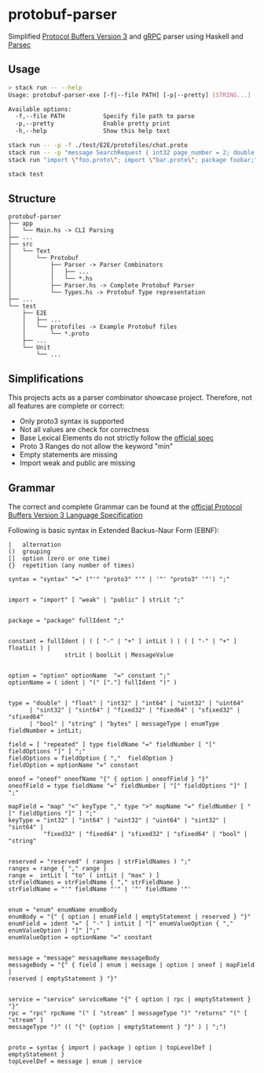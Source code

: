 # protobuf-parser

Simplified [Protocol Buffers Version 3](https://protobuf.dev/programming-guides/proto3/) and [gRPC](https://grpc.io/docs/what-is-grpc/introduction/) parser using Haskell and [Parsec](https://hackage.haskell.org/package/parsec)

## Usage

```bash
> stack run -- --help
Usage: protobuf-parser-exe [-f|--file PATH] [-p|--pretty] [STRING...]

Available options:
  -f,--file PATH           Specify file path to parse
  -p,--pretty              Enable pretty print
  -h,--help                Show this help text

```

```bash
stack run -- -p -f ./test/E2E/protofiles/chat.proto
stack run -- -p "message SearchRequest { int32 page_number = 2; double results_per_page = 3; }"
stack run "import \"foo.proto\"; import \"bar.proto\"; package foobar;"

stack test
```

## Structure

```
protobuf-parser
├── app
│   └── Main.hs -> CLI Parsing
├── ...
├── src
│   └── Text
│       └── Protobuf
│           ├── Parser -> Parser Combinators
│           │   ├── ...
│           │   └── *.hs
│           ├── Parser.hs -> Complete Protobuf Parser
│           └── Types.hs -> Protobuf Type representation
├── ...
└── test
    ├── E2E
    │   ├── ...
    │   └── protofiles -> Example Protobuf files
    │       └── *.proto
    ├── ...
    └── Unit
        └── ...

```

## Simplifications

This projects acts as a parser combinator showcase project.
Therefore, not all features are complete or correct:

- Only proto3 syntax is supported
- Not all values are check for correctness
- Base Lexical Elements do not strictly follow the [official spec](https://protobuf.dev/reference/protobuf/proto3-spec/#lexical_elements)
- Proto 3 Ranges do not allow the keyword "min"
- Empty statements are missing
- Import weak and public are missing

## Grammar

The correct and complete Grammar can be found at the [official Protocol Buffers Version 3 Language Specification](https://protobuf.dev/reference/protobuf/proto3-spec/)

Following is basic syntax in Extended Backus-Naur Form (EBNF):

```
|   alternation
()  grouping
[]  option (zero or one time)
{}  repetition (any number of times)
```

```
syntax = "syntax" "=" ("'" "proto3" "'" | '"' "proto3" '"') ";"


import = "import" [ "weak" | "public" ] strLit ";"


package = "package" fullIdent ";"


constant = fullIdent | ( [ "-" | "+" ] intLit ) | ( [ "-" | "+" ] floatLit ) |
                strLit | boolLit | MessageValue


option = "option" optionName  "=" constant ";"
optionName = ( ident | "(" ["."] fullIdent ")" )


type = "double" | "float" | "int32" | "int64" | "uint32" | "uint64"
      | "sint32" | "sint64" | "fixed32" | "fixed64" | "sfixed32" | "sfixed64"
      | "bool" | "string" | "bytes" | messageType | enumType
fieldNumber = intLit;

field = [ "repeated" ] type fieldName "=" fieldNumber [ "[" fieldOptions "]" ] ";"
fieldOptions = fieldOption { ","  fieldOption }
fieldOption = optionName "=" constant

oneof = "oneof" oneofName "{" { option | oneofField } "}"
oneofField = type fieldName "=" fieldNumber [ "[" fieldOptions "]" ] ";"

mapField = "map" "<" keyType "," type ">" mapName "=" fieldNumber [ "[" fieldOptions "]" ] ";"
keyType = "int32" | "int64" | "uint32" | "uint64" | "sint32" | "sint64" |
          "fixed32" | "fixed64" | "sfixed32" | "sfixed64" | "bool" | "string"


reserved = "reserved" ( ranges | strFieldNames ) ";"
ranges = range { "," range }
range =  intLit [ "to" ( intLit | "max" ) ]
strFieldNames = strFieldName { "," strFieldName }
strFieldName = "'" fieldName "'" | '"' fieldName '"'


enum = "enum" enumName enumBody
enumBody = "{" { option | enumField | emptyStatement | reserved } "}"
enumField = ident "=" [ "-" ] intLit [ "[" enumValueOption { ","  enumValueOption } "]" ]";"
enumValueOption = optionName "=" constant


message = "message" messageName messageBody
messageBody = "{" { field | enum | message | option | oneof | mapField |
reserved | emptyStatement } "}"


service = "service" serviceName "{" { option | rpc | emptyStatement } "}"
rpc = "rpc" rpcName "(" [ "stream" ] messageType ")" "returns" "(" [ "stream" ]
messageType ")" (( "{" {option | emptyStatement } "}" ) | ";")


proto = syntax { import | package | option | topLevelDef | emptyStatement }
topLevelDef = message | enum | service
```
